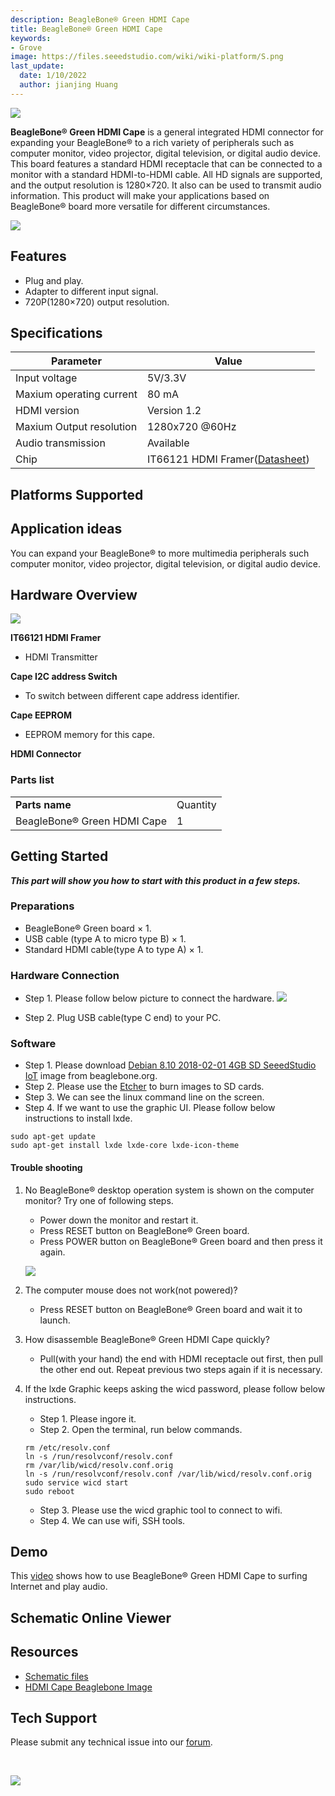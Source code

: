 ```yaml
---
description: BeagleBone® Green HDMI Cape
title: BeagleBone® Green HDMI Cape
keywords:
- Grove
image: https://files.seeedstudio.com/wiki/wiki-platform/S.png
last_update:
  date: 1/10/2022
  author: jianjing Huang
---
```


![](https://files.seeedstudio.com/wiki/BeagleBone_Green_HDMI_Cape/img/BeagleBone_Green_HDMI_Cape.jpg)

**BeagleBone® Green HDMI Cape** is a general integrated HDMI connector for expanding your BeagleBone® to a rich variety of peripherals such as computer monitor, video projector, digital television, or digital audio device. This board features a standard HDMI receptacle that can be connected to a monitor with a standard HDMI-to-HDMI cable. All HD signals are supported, and the output resolution is 1280×720. It also can be used to transmit audio information. This product will make your applications based on BeagleBone® board more versatile for different circumstances.

[![](https://files.seeedstudio.com/wiki/common/Get_One_Now_Banner.png)](https://www.seeedstudio.com/depot/BeagleBone-Green-HDMI-Cape-p-2570.html)

Features
--------

- Plug and play.
- Adapter to different input signal.
- 720P(1280×720) output resolution.

Specifications
-------------

| Parameter                | Value                                                                                                  |
|--------------------------|--------------------------------------------------------------------------------------------------------|
| Input voltage            | 5V/3.3V                                                                                                |
| Maxium operating current | 80 mA                                                                                                  |
| HDMI version             | Version 1.2                                                                                            |
| Maxium Output resolution | 1280x720 @60Hz                                                                                         |
| Audio transmission       | Available                                                                                              |
| Chip                     | IT66121 HDMI Framer([Datasheet](https://files.seeedstudio.com/wiki/BeagleBone_Green_HDMI_Cape/res/IT66121FN_Datasheet_v1.02.pdf)) |

Platforms Supported
-------------------

Application ideas
-----------------

You can expand your BeagleBone® to more multimedia peripherals such computer monitor, video projector, digital television, or digital audio device.

Hardware Overview
-----------------

![](https://files.seeedstudio.com/wiki/BeagleBone_Green_HDMI_Cape/img/BeagleBone_Green_HDMI_Cape_Componentss.jpg)

**IT66121 HDMI Framer**

- HDMI Transmitter

**Cape I2C address Switch**

- To switch between different cape address identifier.

**Cape EEPROM**

- EEPROM memory for this cape.

**HDMI Connector**

### Parts list

|                            |          |
|----------------------------|----------|
| **Parts name**             | Quantity |
| BeagleBone® Green HDMI Cape | 1        |

Getting Started
-----------

***This part will show you how to start with this product in a few steps.***

### Preparations

- BeagleBone® Green board × 1.
- USB cable (type A to micro type B) × 1.
- Standard HDMI cable(type A to type A) × 1.

### Hardware Connection

- Step 1. Please follow below picture to connect the hardware.
![](https://files.seeedstudio.com/wiki/BeagleBone_Green_HDMI_Cape/img/BeagleBone_Green_HDMI_Cape_Connection_1200_s.jpg)

- Step 2. Plug USB cable(type C end) to your PC.

### Software

- Step 1. Please download [Debian 8.10 2018-02-01 4GB SD SeeedStudio IoT](https://debian.beagleboard.org/images/bone-debian-8.10-seeed-iot-armhf-2018-02-01-4gb.img.xz) image from beaglebone.org.
- Step 2. Please use the [Etcher](https://etcher.io/) to burn images to SD cards.
- Step 3. We can see the linux command line on the screen.
- Step 4. If we want to use the graphic UI. Please follow below instructions to install lxde.

```
sudo apt-get update 
sudo apt-get install lxde lxde-core lxde-icon-theme
```

#### Trouble shooting

1. No BeagleBone® desktop operation system is shown on the computer monitor? Try one of following steps.

    - Power down the monitor and restart it.
    - Press RESET button on BeagleBone® Green board.
    - Press POWER button on BeagleBone® Green board and then press it again.

    ![](https://files.seeedstudio.com/wiki/BeagleBone_Green_HDMI_Cape/img/Beaglebone-Green_s.jpg)

2. The computer mouse does not work(not powered)?
    - Press RESET button on BeagleBone® Green board and wait it to launch.

3. How disassemble BeagleBone® Green HDMI Cape quickly?
    - Pull(with your hand) the end with HDMI receptacle out first, then pull the other end out. Repeat previous two steps again if it is necessary.

4. If the lxde Graphic keeps asking the wicd password, please follow below instructions.

    - Step 1. Please ingore it.
    - Step 2. Open the terminal, run below commands.

    ```
    rm /etc/resolv.conf
    ln -s /run/resolvconf/resolv.conf
    rm /var/lib/wicd/resolv.conf.orig
    ln -s /run/resolvconf/resolv.conf /var/lib/wicd/resolv.conf.orig
    sudo service wicd start
    sudo reboot
    ```

    - Step 3. Please use the wicd graphic tool to connect to wifi.
    - Step 4. We can use wifi, SSH tools.

Demo
----

This [video](https://www.youtube.com/watch?v=-xvbXSd_9TY&feature=youtu.be) shows how to use BeagleBone® Green HDMI Cape to surfing Internet and play audio.

## Schematic Online Viewer

<div className="altium-ecad-viewer" data-project-src="https://files.seeedstudio.com/wiki/BeagleBone_Green_HDMI_Cape/res/Schematic_Files.zip" style={{borderRadius: '0px 0px 4px 4px', height: 500, borderStyle: 'solid', borderWidth: 1, borderColor: 'rgb(241, 241, 241)', overflow: 'hidden', maxWidth: 1280, maxHeight: 700, boxSizing: 'border-box'}}>
</div>

Resources
---------

- [Schematic files](https://files.seeedstudio.com/wiki/BeagleBone_Green_HDMI_Cape/res/Schematic_Files.zip)
- [HDMI Cape Beaglebone Image](https://drive.google.com/open?id=15wXOtG4pZMifNoldoSvdOX9sBrev733L)

<!-- This Markdown file was created from https://www.seeedstudio.com/wiki/BeagleBone_Green_HDMI_Cape -->

## Tech Support

Please submit any technical issue into our [forum](https://forum.seeedstudio.com/).
<div>
  <br /><p style={{textAlign: 'center'}}><a href="https://www.seeedstudio.com/act-4.html?utm_source=wiki&utm_medium=wikibanner&utm_campaign=newproducts" target="_blank"><img src="https://files.seeedstudio.com/wiki/Wiki_Banner/new_product.jpg" /></a></p>
</div>
